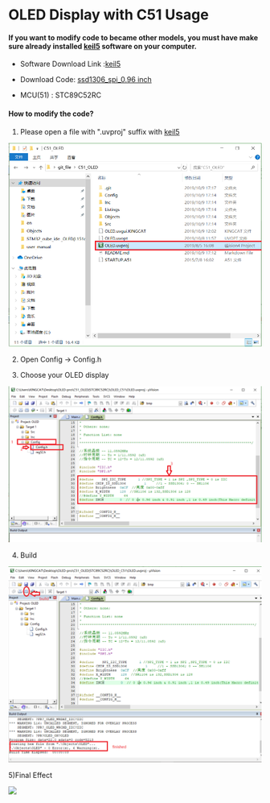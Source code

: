 # OLED Display with C51 Usage

####  If you want to modify code to became other models, you must have make sure already installed [keil5](https://www.keil.com/download/product/) software on your computer.

* Software Download Link :[keil5](https://www.keil.com/download/product/)

* Download Code: [ssd1306_spi_0.96 inch](https://github.com/15883893721/C51_OLED.git)

* MCU(51) : STC89C52RC

####  	How to modify the code?

1) Please open a file with ".uvproj" suffix with [keil5](https://www.keil.com/download/product/)

<img src="img/c51_oled_picture/1.PNG">

2) Open Config -> Config.h

3) Choose your OLED display

<img src="img/c51_oled_picture/2.PNG">

4) Build

<img src="img/c51_oled_picture/3.PNG">

5)Final Effect

<img src="img/c51_oled_picture/final.PNG">
